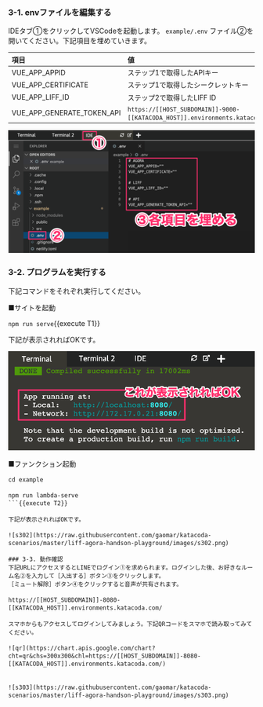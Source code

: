 ### 3-1. envファイルを編集する
IDEタブ①をクリックしてVSCodeを起動します。
`example/.env` ファイル②を開いてください。下記項目を埋めていきます。

|項目|値|
|:--|:--|
|VUE_APP_APPID| ステップ1で取得したAPIキー |
|VUE_APP_CERTIFICATE| ステップ1で取得したシークレットキー|
|VUE_APP_LIFF_ID| ステップ2で取得したLIFF ID |
|VUE_APP_GENERATE_TOKEN_API| `https://[[HOST_SUBDOMAIN]]-9000-[[KATACODA_HOST]].environments.katacoda.com/.netlify/functions/index/rtcToken`{{copy}}|

![s300](https://raw.githubusercontent.com/gaomar/katacoda-scenarios/master/liff-agora-handson-playground/images/s300.png)

### 3-2. プログラムを実行する
下記コマンドをそれぞれ実行してください。

■サイトを起動

`npm run serve`{{execute T1}}

下記が表示されればOKです。

![s301](https://raw.githubusercontent.com/gaomar/katacoda-scenarios/master/liff-agora-handson-playground/images/s301.png)

■ファンクション起動

```
cd example

npm run lambda-serve
```{{execute T2}}

下記が表示されればOKです。

![s302](https://raw.githubusercontent.com/gaomar/katacoda-scenarios/master/liff-agora-handson-playground/images/s302.png)

### 3-3. 動作確認
下記URLにアクセスするとLINEでログイン①を求められます。ログインした後、お好きなルーム名②を入力して［入出する］ボタン③をクリックします。
［ミュート解除］ボタン④をクリックすると音声が共有されます。

https://[[HOST_SUBDOMAIN]]-8080-[[KATACODA_HOST]].environments.katacoda.com/

スマホからもアクセスしてログインしてみましょう。下記QRコードをスマホで読み取ってみてください。

![qr](https://chart.apis.google.com/chart?cht=qr&chs=300x300&chl=https://[[HOST_SUBDOMAIN]]-8080-[[KATACODA_HOST]].environments.katacoda.com/)


![s303](https://raw.githubusercontent.com/gaomar/katacoda-scenarios/master/liff-agora-handson-playground/images/s303.png)